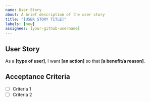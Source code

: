 ```yaml
---
name: User Story
about: A brief description of the user story
title: "[USER STORY TITLE]"
labels: [new]
assignees: [your-github-username]
---
```


## User Story
As a **[type of user]**, I want **[an action]** so that **[a benefit/a reason]**.

## Acceptance Criteria
- [ ] Criteria 1
- [ ] Criteria 2
